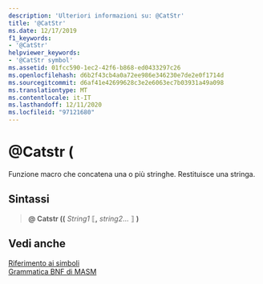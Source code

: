 ```yaml
---
description: 'Ulteriori informazioni su: @CatStr'
title: '@CatStr'
ms.date: 12/17/2019
f1_keywords:
- '@CatStr'
helpviewer_keywords:
- '@CatStr symbol'
ms.assetid: 01fcc590-1ec2-42f6-b868-ed0433297c26
ms.openlocfilehash: d6b2f43cb4a0a72ee986e346230e7de2e0f1714d
ms.sourcegitcommit: d6af41e42699628c3e2e6063ec7b03931a49a098
ms.translationtype: MT
ms.contentlocale: it-IT
ms.lasthandoff: 12/11/2020
ms.locfileid: "97121680"
---
```

# <a name="catstr"></a>\@Catstr (

Funzione macro che concatena una o più stringhe. Restituisce una stringa.

## <a name="syntax"></a>Sintassi

> **\@ Catstr ((** *String1* ⟦__,__ *string2*... ⟧ **)**

## <a name="see-also"></a>Vedi anche

[Riferimento ai simboli](symbols-reference.md)\
[Grammatica BNF di MASM](masm-bnf-grammar.md)
